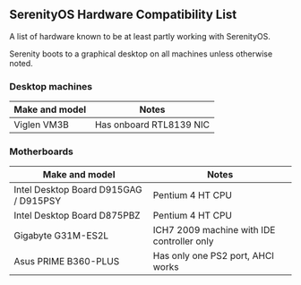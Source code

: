 ## SerenityOS Hardware Compatibility List

A list of hardware known to be at least partly working with SerenityOS.

Serenity boots to a graphical desktop on all machines unless otherwise noted.


### Desktop machines

| Make and model                           | Notes                         |
| ---------------------------------------- | ----------------------------- |
| Viglen VM3B                              | Has onboard RTL8139 NIC       |


### Motherboards

| Make and model                           | Notes                         |
| ---------------------------------------- | ----------------------------- |
| Intel Desktop Board D915GAG / D915PSY    | Pentium 4 HT CPU              |
| Intel Desktop Board D875PBZ              | Pentium 4 HT CPU              |
| Gigabyte G31M-ES2L             | ICH7 2009 machine with IDE controller only |
| Asus PRIME B360-PLUS      | Has only one PS2 port, AHCI works |

